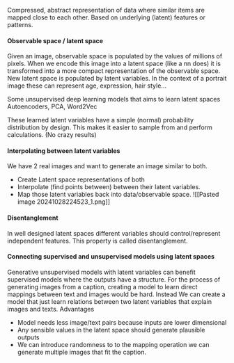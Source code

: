Compressed, abstract representation of data where similar items are mapped close to each other. Based on underlying (latent) features or patterns.
#### Observable space / latent space
Given an image, observable space is populated by the values of millions of pixels.
When we encode this image into a latent space (like a nn does) it is transformed into
a more compact representation of the observable space.
New latent space is populated by latent variables. In the context of a portrait image these can represent age, expression, hair style...

Some unsupervised deep learning models that aims to learn latent spaces
Autoencoders, PCA, Word2Vec

These learned latent variables have a simple (normal) probability distribution by design.
This makes it easier to sample from and perform calculations. (No crazy results)

#### Interpolating between latent variables
We have 2 real images and want to generate an image similar to both.
- Create Latent space representations of both
- Interpolate (find points between) between their latent variables.
- Map those latent variables back into data/observable space.
![[Pasted image 20241028224523_1.png]]
#### Disentanglement
In well designed latent spaces different variables should control/represent independent features. This property is called disentanglement.


#### Connecting supervised and unsupervised models using latent spaces
Generative unsupervised models with latent variables can benefit supervised models where the outputs have a structure.
For the process of generating images from a caption, creating a model to learn direct mappings between text and images would be hard. Instead We can create a model that just learn relations between two latent variables that explain images and texts.
Advantages
- Model needs less image/text pairs because inputs are lower dimensional
- Any sensible values in the latent space should generate plausible outputs
- We can introduce randomness to to the mapping operation we can generate multiple images that fit the caption.
